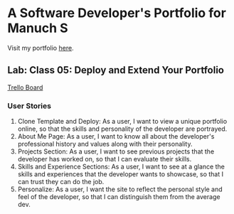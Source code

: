 # A Software Developer's Portfolio for Manuch S

Visit my portfolio [here](https://mcsadri-portfolio.netlify.app/).

## Lab: Class 05: Deploy and Extend Your Portfolio

[Trello Board](https://trello.com/b/n8vm0pQ0/manuchs-portfolio)

### User Stories

1. Clone Template and Deploy: As a user, I want to view a unique portfolio online, so that the skills and personality of the developer are portrayed.
2. About Me Page: As a user, I want to know all about the developer's professional history and values along with their personality.
3. Projects Section: As a user, I want to see previous projects that the developer has worked on, so that I can evaluate their skills.
4. Skills and Experience Sections: As a user, I want to see at a glance the skills and experiences that the developer wants to showcase, so that I can trust they can do the job.
5. Personalize: As a user, I want the site to reflect the personal style and feel of the developer, so that I can distinguish them from the average dev.

